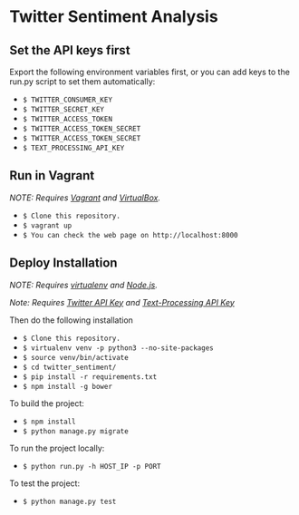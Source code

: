 # Twitter Sentiment Analysis

## Set the API keys first

Export the following environment variables first, or you can add keys to the run.py script to set them automatically:
* `$ TWITTER_CONSUMER_KEY`
* `$ TWITTER_SECRET_KEY`
* `$ TWITTER_ACCESS_TOKEN`
* `$ TWITTER_ACCESS_TOKEN_SECRET`
* `$ TWITTER_ACCESS_TOKEN_SECRET`
* `$ TEXT_PROCESSING_API_KEY`

## Run in Vagrant

*NOTE: Requires [Vagrant](https://www.vagrantup.com/downloads.html) and 
[VirtualBox](https://www.virtualbox.org/wiki/Downloads).* 

* `$ Clone this repository.`
* `$ vagrant up`
* `$ You can check the web page on http://localhost:8000`

## Deploy Installation

*NOTE: Requires [virtualenv](http://virtualenv.readthedocs.org/en/latest/) and 
[Node.js](http://nodejs.org/).*

*Note: Requires [Twitter API Key](https://dev.twitter.com/resources/signup) and [Text-Processing API Key](https://market.mashape.com/japerk/text-processing/pricing)*



Then do the following installation

* `$ Clone this repository.`
* `$ virtualenv venv -p python3 --no-site-packages`
* `$ source venv/bin/activate`
* `$ cd twitter_sentiment/`
* `$ pip install -r requirements.txt`
* `$ npm install -g bower`

To build the project:

* `$ npm install`
* `$ python manage.py migrate`

To run the project locally:

* `$ python run.py -h HOST_IP -p PORT`

To test the project:

* `$ python manage.py test`




